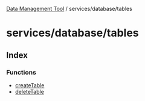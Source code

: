 [Data Management Tool](../../../index.md) / services/database/tables

# services/database/tables

## Index

### Functions

- [createTable](functions/createTable.md)
- [deleteTable](functions/deleteTable.md)
